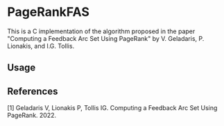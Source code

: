 # PageRankFAS

This is a C implementation of the algorithm proposed in the paper "Computing a Feedback Arc Set Using PageRank" by V. Geladaris, P. Lionakis, and I.G. Tollis.

## Usage


## References

[1] Geladaris V, Lionakis P, Tollis IG. Computing a Feedback Arc Set Using PageRank. 2022.
